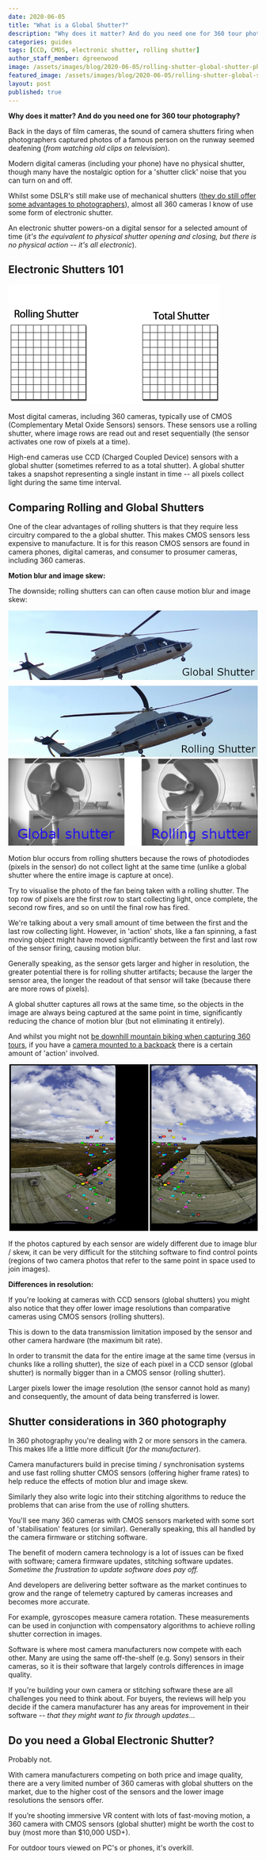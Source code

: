 ```yaml
---
date: 2020-06-05
title: "What is a Global Shutter?"
description: "Why does it matter? And do you need one for 360 tour photography?"
categories: guides
tags: [CCD, CMOS, electronic shutter, rolling shutter]
author_staff_member: dgreenwood
image: /assets/images/blog/2020-06-05/rolling-shutter-global-shutter-photo-comparison-meta.jpg
featured_image: /assets/images/blog/2020-06-05/rolling-shutter-global-shutter-photo-comparison.jpg
layout: post
published: true
---
```


**Why does it matter? And do you need one for 360 tour photography?**

Back in the days of film cameras, the sound of camera shutters firing when photographers captured photos of a famous person on the runway seemed deafening (_from watching old clips on television_).

Modern digital cameras (including your phone) have no physical shutter, though many have the nostalgic option for a 'shutter click' noise that you can turn on and off.

Whilst some DSLR's still make use of mechanical shutters ([they do still offer some advantages to photographers](https://www.npr.org/sections/alltechconsidered/2009/05/do_digital_cameras_need_shutte.html)), almost all 360 cameras I know of use some form of electronic shutter.

An electronic shutter powers-on a digital sensor for a selected amount of time (_it's the equivalent to physical shutter opening and closing, but there is no physical action -- it's all electronic_).

## Electronic Shutters 101

<img class="img-fluid" src="/assets/images/blog/2020-06-05/rolling-shutter-global-shutter-visualised.gif" alt="Rolling shutter versus global shutter comparison visualised" title="Rolling shutter versus global shutter comparison visualised" />

Most digital cameras, including 360 cameras, typically use of CMOS (Complementary Metal Oxide Sensors) sensors. These sensors use a rolling shutter, where image rows are read out and reset sequentially (the sensor activates one row of pixels at a time).

High-end cameras use CCD (Charged Coupled Device) sensors with a global shutter (sometimes referred to as a total shutter). A global shutter takes a snapshot representing a single instant in time -- all pixels collect light during the same time interval.

## Comparing Rolling and Global Shutters

One of the clear advantages of rolling shutters is that they require less circuitry compared to the a global shutter. This makes CMOS sensors less expensive to manufacture. It is for this reason CMOS sensors are found in camera phones, digital cameras, and consumer to prosumer cameras, including 360 cameras.

**Motion blur and image skew:**

The downside; rolling shutters can can often cause motion blur and image skew:

<img class="img-fluid" src="/assets/images/blog/2020-06-05/rolling-shutter-global-shutter-photo-comparison.jpg" alt="Rolling shutter versus global shutter comparison photo" title="Rolling shutter versus global shutter comparison" />

<img class="img-fluid" src="/assets/images/blog/2020-06-05/rolling-shutter-global-shutter-photo-comparison-fan.jpg" alt="Rolling shutter versus global shutter comparison photo fan" title="Rolling shutter versus global shutter comparison fan" />

Motion blur occurs from rolling shutters because the rows of photodiodes (pixels in the sensor) do not collect light at the same time (unlike a global shutter where the entire image is capture at once).

Try to visualise the photo of the fan being taken with a rolling shutter. The top row of pixels are the first row to start collecting light, once complete, the second row fires, and so on until the final row has fired.

We're talking about a very small amount of time between the first and the last row collecting light. However, in 'action' shots, like a fan spinning, a fast moving object might have moved significantly between the first and last row of the sensor firing, causing motion blur.

Generally speaking, as the sensor gets larger and higher in resolution, the greater potential there is for rolling shutter artifacts; because the larger the sensor area, the longer the readout of that sensor will take (because there are more rows of pixels).

A global shutter captures all rows at the same time, so the objects in the image are always being captured at the same point in time, significantly reducing the chance of motion blur (but not eliminating it entirely).

And whilst you might not [be downhill mountain biking when capturing 360 tours](/blog/2020/diy-street-view-bike-v2), if you have a [camera mounted to a backpack](/trek-pack) there is a certain amount of 'action' involved.

<img class="img-fluid" src="/assets/images/blog/2020-06-05/360-camera-control-point.jpg" alt="360 camera control points" title="360 camera control points" />

If the photos captured by each sensor are widely different due to image blur / skew, it can be very difficult for the stitching software to find control points (regions of two camera photos that refer to the same point in space used to join images).

**Differences in resolution:**

If you're looking at cameras with CCD sensors (global shutters) you might also notice that they offer lower image resolutions than comparative cameras using CMOS sensors (rolling shutters).

This is down to the data transmission limitation imposed by the sensor and other camera hardware (the maximum bit rate).

In order to transmit the data for the entire image at the same time (versus in chunks like a rolling shutter), the size of each pixel in a CCD sensor (global shutter) is normally bigger than in a CMOS sensor (rolling shutter).

Larger pixels lower the image resolution (the sensor cannot hold as many) and consequently, the amount of data being transferred is lower.

## Shutter considerations in 360 photography

In 360 photography you're dealing with 2 or more sensors in the camera. This makes life a little more difficult (_for the manufacturer_).

Camera manufacturers build in precise timing / synchronisation systems and use fast rolling shutter CMOS sensors (offering higher frame rates) to help reduce the effects of motion blur and image skew.

Similarly they also write logic into their stitching algorithms to reduce the problems that can arise from the use of rolling shutters.

You'll see many 360 cameras with CMOS sensors marketed with some sort of 'stabilisation' features (or similar). Generally speaking, this all handled by the camera firmware or stitching software.

The benefit of modern camera technology is a lot of issues can be fixed with software; camera firmware updates, stitching software updates. _Sometime the frustration to update software does pay off._

And developers are delivering better software as the market continues to grow and the range of telemetry captured by cameras increases and becomes more accurate.

For example, gyroscopes measure camera rotation. These measurements can be used in conjunction with compensatory algorithms to achieve rolling shutter correction in images.

Software is where most camera manufacturers now compete with each other. Many are using the same off-the-shelf (e.g. Sony) sensors in their cameras, so it is their software that largely controls differences in image quality.

If you're building your own camera or stitching software these are all challenges you need to think about. For buyers, the reviews will help you decide if the camera manufacturer has any areas for improvement in their software -- _that they might want to fix through updates_...

## Do you need a Global Electronic Shutter?

Probably not.

With camera manufacturers competing on both price and image quality, there are a very limited number of 360 cameras with global shutters on the market, due to the higher cost of the sensors and the lower image resolutions the sensors offer.

If you’re shooting immersive VR content with lots of fast-moving motion, a 360 camera with CMOS sensors (global shutter) might be worth the cost to buy (most more than $10,000 USD+).

For outdoor tours viewed on PC's or phones, it's overkill.